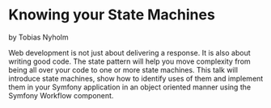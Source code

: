 # Knowing your State Machines

by Tobias Nyholm

Web development is not just about delivering a response. It is also about writing good code. The state pattern will help you move complexity from being all over your code to one or more state machines. This talk will introduce state machines, show how to identify uses of them and implement them in your Symfony application in an object oriented manner using the Symfony Workflow component. 
